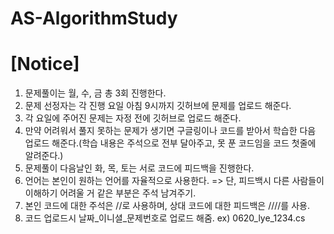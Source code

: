 # AS-AlgorithmStudy

# [Notice]
1. 문제풀이는 월, 수, 금 총 3회 진행한다.
2. 문제 선정자는 각 진행 요일 아침 9시까지 깃허브에 문제를 업로드 해준다.
3. 각 요일에 주어진 문제는 자정 전에 깃허브로 업로드 해준다.
4. 만약 어려워서 풀지 못하는 문제가 생기면 구글링이나 코드를 받아서 학습한 다음 업로드 해준다.(학습 내용은 주석으로 전부 달아주고, 못 푼 코드임을 코드 첫줄에 알려준다.)
5. 문제풀이 다음날인 화, 목, 토는 서로 코드에 피드백을 진행한다.
6. 언어는 본인이 원하는 언어를 자율적으로 사용한다. => 단, 피드백시 다른 사람들이 이해하기 어려울 거 같은 부분은 주석 남겨주기.
7. 본인 코드에 대한 주석은 //로 사용하며, 상대 코드에 대한 피드백은 ////를 사용.
8. 코드 업로드시 날짜_이니셜_문제번호로 업로드 해줌. ex) 0620_lye_1234.cs

